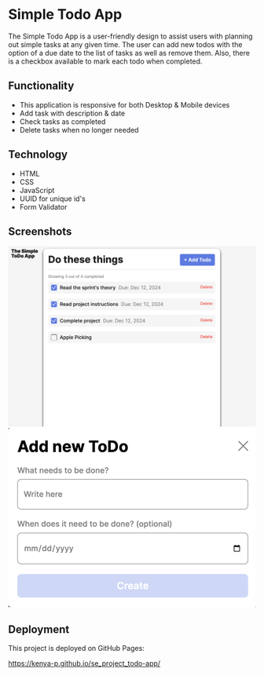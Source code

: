 # Simple Todo App

The Simple Todo App is a user-friendly design to assist users with planning out simple tasks at any given time. The user can add new todos with the option of a due date to the list of tasks as well as remove them. Also, there is a checkbox available to mark each todo when completed.

## Functionality

- This application is responsive for both Desktop & Mobile devices
- Add task with description & date
- Check tasks as completed
- Delete tasks when no longer needed


## Technology

- HTML
- CSS
- JavaScript
- UUID for unique id's
- Form Validator

## Screenshots

![Todo app](./images/Simple-Todo-App.png)
![Todo app popup](./images/Simple-Todo-App-Popup.png)

## Deployment

This project is deployed on GitHub Pages:

https://kenya-p.github.io/se_project_todo-app/

